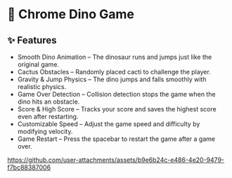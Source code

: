 # 🦖 Chrome Dino Game
## ✨ Features
- Smooth Dino Animation – The dinosaur runs and jumps just like the original game.
- Cactus Obstacles – Randomly placed cacti to challenge the player.
- Gravity & Jump Physics – The dino jumps and falls smoothly with realistic physics.
- Game Over Detection – Collision detection stops the game when the dino hits an obstacle.
- Score & High Score – Tracks your score and saves the highest score even after restarting.
- Customizable Speed – Adjust the game speed and difficulty by modifying velocity.
- Game Restart – Press the spacebar to restart the game after a game over.

https://github.com/user-attachments/assets/b9e6b24c-e486-4e20-9479-f7bc88387006
